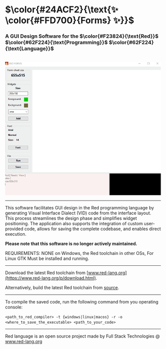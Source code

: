 # $\color{#24ACF2}{\text{✨ \color{#FFD700}{Forms} ✨}}$

### A GUI Design Software for the $\color{#F23824}{\text{Red}}$ $\color{#62F224}{\text{Programming}}$ $\color{#62F224}{\text{Language}}$

<br/>

<div align="center" width="100%">
    <img src="forms_demo.gif" alt="Forms demonstration">
</div>

---

This software facilitates GUI design in the Red programming language by generating Visual Interface Dialect (VID) code from the interface layout.
This process streamlines the design phase and simplifies widget positioning.
The application also supports the integration of custom user-provided code, allows for saving the complete codebase, and enables direct execution.

**Please note that this software is no longer actively maintained.**

REQUIREMENTS: NONE on Windows, the Red toolchain in other OSs, For Linux GTK Must be installed and running.

---

Download the latest Red toolchain from [www.red-lang.org](https://www.red-lang.org/p/download.html).

Alternatively, build the latest Red toolchain from [source](https://github.com/red/red/releases/latest).

---

To compile the saved code, run the following command from you operating console:

`<path_to_red_compiler> -t {windows|linux|macos} -r -o <where_to_save_the_executable> <path_to_your_code>`

---

Red language is an open source project made by Full Stack Technologies @ www.red-lang.org
